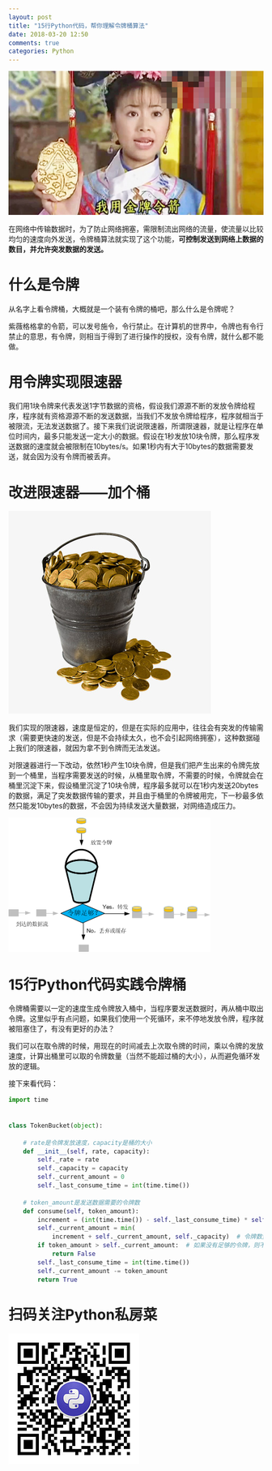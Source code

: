 ```yaml
---
layout: post
title: "15行Python代码，帮你理解令牌桶算法"
date: 2018-03-20 12:50
comments: true
categories: Python
---
```


![](/upload/20180320_01.jpg)

在网络中传输数据时，为了防止网络拥塞，需限制流出网络的流量，使流量以比较均匀的速度向外发送，令牌桶算法就实现了这个功能，**可控制发送到网络上数据的数目，并允许突发数据的发送。**

# 什么是令牌

从名字上看令牌桶，大概就是一个装有令牌的桶吧，那么什么是令牌呢？

紫薇格格拿的令箭，可以发号施令，令行禁止。在计算机的世界中，令牌也有令行禁止的意思，有令牌，则相当于得到了进行操作的授权，没有令牌，就什么都不能做。

# 用令牌实现限速器

我们用1块令牌来代表发送1字节数据的资格，假设我们源源不断的发放令牌给程序，程序就有资格源源不断的发送数据，当我们不发放令牌给程序，程序就相当于被限流，无法发送数据了。接下来我们说说限速器，所谓限速器，就是让程序在单位时间内，最多只能发送一定大小的数据。假设在1秒发放10块令牌，那么程序发送数据的速度就会被限制在10bytes/s。如果1秒内有大于10bytes的数据需要发送，就会因为没有令牌而被丢弃。

# 改进限速器——加个桶

![](/upload/20180320_02.jpg)

我们实现的限速器，速度是恒定的，但是在实际的应用中，往往会有突发的传输需求（需要更快速的发送，但是不会持续太久，也不会引起网络拥塞），这种数据碰上我们的限速器，就因为拿不到令牌而无法发送。

对限速器进行一下改动，依然1秒产生10块令牌，但是我们把产生出来的令牌先放到一个桶里，当程序需要发送的时候，从桶里取令牌，不需要的时候，令牌就会在桶里沉淀下来，假设桶里沉淀了10块令牌，程序最多就可以在1秒内发送20bytes的数据，满足了突发数据传输的要求，并且由于桶里的令牌被用完，下一秒最多依然只能发10bytes的数据，不会因为持续发送大量数据，对网络造成压力。

![](/upload/20180320_03.jpg)

# 15行Python代码实践令牌桶

令牌桶需要以一定的速度生成令牌放入桶中，当程序要发送数据时，再从桶中取出令牌。这里似乎有点问题，如果我们使用一个死循环，来不停地发放令牌，程序就被阻塞住了，有没有更好的办法？

我们可以在取令牌的时候，用现在的时间减去上次取令牌的时间，乘以令牌的发放速度，计算出桶里可以取的令牌数量（当然不能超过桶的大小），从而避免循环发放的逻辑。

接下来看代码：

```python
import time


class TokenBucket(object):

    # rate是令牌发放速度，capacity是桶的大小
    def __init__(self, rate, capacity):
        self._rate = rate
        self._capacity = capacity
        self._current_amount = 0
        self._last_consume_time = int(time.time())

    # token_amount是发送数据需要的令牌数
    def consume(self, token_amount):
        increment = (int(time.time()) - self._last_consume_time) * self._rate  # 计算从上次发送到这次发送，新发放的令牌数量
        self._current_amount = min(
            increment + self._current_amount, self._capacity)  # 令牌数量不能超过桶的容量
        if token_amount > self._current_amount:  # 如果没有足够的令牌，则不能发送数据
            return False
        self._last_consume_time = int(time.time())
        self._current_amount -= token_amount
        return True
```

# 扫码关注Python私房菜

![](/upload/wechat-qrcode.jpg)
